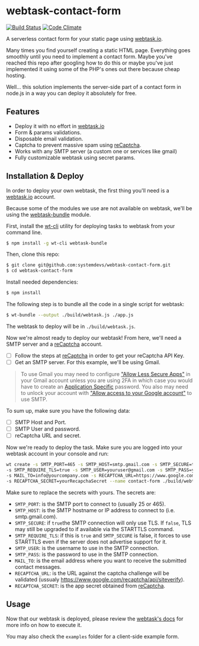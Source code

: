 # webtask-contact-form

[![Build Status](https://travis-ci.org/systemdevs/webtask-contact-form.svg?branch=master)](https://travis-ci.org/systemdevs/webtask-contact-form)
[![Code Climate](https://codeclimate.com/github/systemdevs/webtask-contact-form/badges/gpa.svg)](https://codeclimate.com/github/systemdevs/webtask-contact-form)

A serverless contact form for your static page using [webtask.io](https://webtask.io/).

Many times you find yourself creating a static HTML page. Everything goes smoothly until you need to implement a contact form. Maybe you've reached this repo after googling how to do this or maybe you've just implemented it using some of the PHP's ones out there because cheap hosting.

Well... this solution implements the server-side part of a contact form in node.js in a way you can deploy it absolutely for free.

## Features

- Deploy it with no effort in [webtask.io](https://webtask.io/)
- Form & params validations.
- Disposable email validation.
- Captcha to prevent massive spam using [reCaptcha](https://www.google.com/recaptcha/intro/index.html).
- Works with any SMTP server (a custom one or services like gmail)
- Fully customizable webtask using secret params.

## Installation & Deploy

In order to deploy your own webtask, the first thing you'll need is a [webtask.io](https://webtask.io/) account.

Because some of the modules we use are not available on webtask, we'll be using the [webtask-bundle](https://github.com/auth0/webtask-bundle) module.

First, install the [wt-cli](https://github.com/auth0/wt-cli) utility for deploying tasks to webtask from your command line.

```sh
$ npm install -g wt-cli webtask-bundle
```

Then, clone this repo:

```sh
$ git clone git@github.com:systemdevs/webtask-contact-form.git
$ cd webtask-contact-form
```

Install needed dependencies:

```sh
$ npm install
```

The following step is to bundle all the code in a single script for webtask:

```sh
$ wt-bundle --output ./build/webtask.js ./app.js
```

The webtask to deploy will be in `./build/webtask.js`.

Now we're almost ready to deploy our webtask! From here, we'll need a SMTP server and a [reCaptcha](https://www.google.com/recaptcha/intro/index.html) account.

- [ ] Follow the steps at [reCaptcha](https://www.google.com/recaptcha/intro/index.html) in order to get your reCaptcha API Key.
- [ ] Get an SMTP server. For this example, we'll be using Gmail.

> To use Gmail you may need to configure ["Allow Less Secure Apps"](https://www.google.com/settings/security/lesssecureapps) in your Gmail account unless you are using 2FA in which case you would have to create an [Application Specific](https://security.google.com/settings/security/apppasswords) password. You also may need to unlock your account with ["Allow access to your Google account"](https://accounts.google.com/DisplayUnlockCaptcha) to use SMTP.

To sum up, make sure you have the following data:

- [ ] SMTP Host and Port.
- [ ] SMTP User and password.
- [ ] reCaptcha URL and secret.

Now we're ready to deploy the task. Make sure you are logged into your webtask account in your console and run:

```sh
wt create -s SMTP_PORT=465 -s SMTP_HOST=smtp.gmail.com -s SMTP_SECURE=true \
-s SMTP_REQUIRE_TLS=true -s SMTP_USER=youruser@gmail.com -s SMTP_PASS=yourpassword \
-s MAIL_TO=info@yourcompany.com -s RECAPTCHA_URL=https://www.google.com/recaptcha/api/siteverify \
-s RECAPTCHA_SECRET=yourRecapchaSecret --name contact-form ./build/webtask.js
```

Make sure to replace the secrets with yours. The secrets are:

- `SMTP_PORT`: is the SMTP port to connect to (usually 25 or 465).
- `SMTP_HOST`: is the SMTP hostname or IP address to connect to (i.e. smtp.gmail.com).
- `SMTP_SECURE`: if `true`the SMTP connection will only use TLS. If `false`, TLS may still be upgraded to if available via the STARTTLS command.
- `SMTP_REQUIRE_TLS`: if this is `true` and `SMTP_SECURE` is false, it forces to use STARTTLS even if the server does not advertise support for it.
- `SMTP_USER`: is the username to use in the SMTP connection.
- `SMTP_PASS`: is the password to use in the SMTP connection.
- `MAIL_TO`: is the email address where you want to receive the submitted contact messages.
- `RECAPTCHA_URL`: is the URL against the captcha challenge will be validated (ussualy <https://www.google.com/recaptcha/api/siteverify>).
- `RECAPTCHA_SECRET`: is the app secret obtained from [reCaptcha](https://www.google.com/recaptcha/intro/index.html).

## Usage
Now that our webtask is deployed, please review the [webtask's docs](https://webtask.io/docs/101) for more
info on how to execute it.

You may also check the `examples` folder for a client-side example form.
